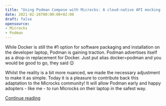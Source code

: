```yaml
---
title: "Using Podman Compose with Microcks: A cloud-native API mocking and testing tool"
date: 2021-02-26T00:00:00+02:00
draft: false
opensource:
- Microcks
- Podman
---
```


While Docker is still the #1 option for software packaging and installation on the developer laptop, Podman is gaining traction. Podman advertises itself as a drop-in replacement for Docker. Just put alias docker=podman and you would be good to go, they said 😉

Whilst the reality is a bit more nuanced, we made the necessary adjustment to make it as simple. Today it is a pleasure to contribute back this adaptation to the Microcks community! It will allow Podman early and happy adopters - like me - to run Microcks on their laptop in the safest way.

[Continue reading](https://microcks.io/blog/podman-compose-support/)
